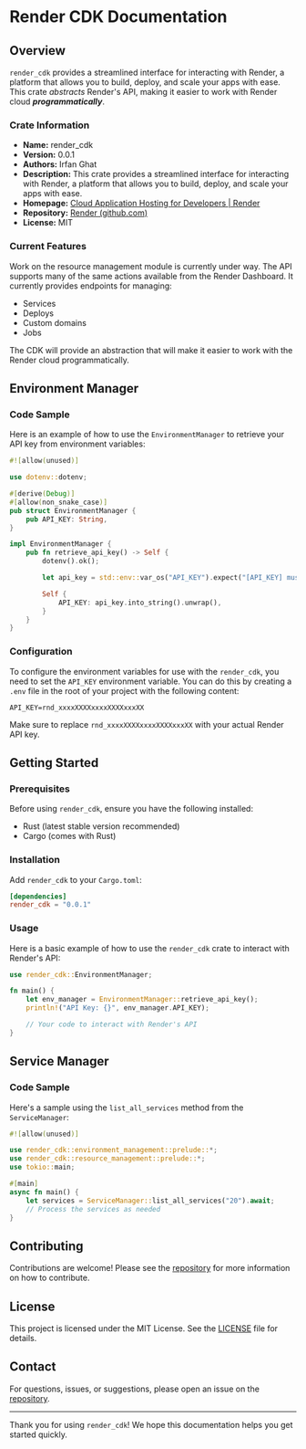 # Render CDK Documentation

## Overview

`render_cdk` provides a streamlined interface for interacting with Render, a platform that allows you to build, deploy, and scale your apps with ease. This crate _abstracts_ Render's API, making it easier to work with Render cloud _**programmatically**_.

### Crate Information

-   **Name:** render_cdk
-   **Version:** 0.0.1
-   **Authors:** Irfan Ghat
-   **Description:** This crate provides a streamlined interface for interacting with Render, a platform that allows you to build, deploy, and scale your apps with ease.
-   **Homepage:** [Cloud Application Hosting for Developers | Render](https://render.com/)
-   **Repository:** [Render (github.com)](https://github.com/renderinc)
-   **License:** MIT

### Current Features

Work on the resource management module is currently under way. The API supports many of the same actions available from the Render Dashboard. It currently provides endpoints for managing:

-   Services
-   Deploys
-   Custom domains
-   Jobs

The CDK will provide an abstraction that will make it easier to work with the Render cloud programmatically.

## Environment Manager

### Code Sample

Here is an example of how to use the `EnvironmentManager` to retrieve your API key from environment variables:

```rust
#![allow(unused)]

use dotenv::dotenv;

#[derive(Debug)]
#[allow(non_snake_case)]
pub struct EnvironmentManager {
    pub API_KEY: String,
}

impl EnvironmentManager {
    pub fn retrieve_api_key() -> Self {
        dotenv().ok();

        let api_key = std::env::var_os("API_KEY").expect("[API_KEY] must be set.");

        Self {
            API_KEY: api_key.into_string().unwrap(),
        }
    }
}
``` 

### Configuration

To configure the environment variables for use with the `render_cdk`, you need to set the `API_KEY` environment variable. You can do this by creating a `.env` file in the root of your project with the following content:

```.env
API_KEY=rnd_xxxxXXXXxxxxXXXXxxxXX
``` 

Make sure to replace `rnd_xxxxXXXXxxxxXXXXxxxXX` with your actual Render API key.

## Getting Started

### Prerequisites

Before using `render_cdk`, ensure you have the following installed:

-   Rust (latest stable version recommended)
-   Cargo (comes with Rust)

### Installation

Add `render_cdk` to your `Cargo.toml`:

```toml
[dependencies]
render_cdk = "0.0.1"
``` 

### Usage

Here is a basic example of how to use the `render_cdk` crate to interact with Render's API:

```rust
use render_cdk::EnvironmentManager;

fn main() {
    let env_manager = EnvironmentManager::retrieve_api_key();
    println!("API Key: {}", env_manager.API_KEY);

    // Your code to interact with Render's API
}
``` 

## Service Manager

### Code Sample

Here's a sample using the `list_all_services` method from the `ServiceManager`:

```rust
#![allow(unused)]

use render_cdk::environment_management::prelude::*;
use render_cdk::resource_management::prelude::*;
use tokio::main;

#[main]
async fn main() {
    let services = ServiceManager::list_all_services("20").await;
    // Process the services as needed
}
``` 

## Contributing

Contributions are welcome! Please see the [repository](https://github.com/lexara-prime-ai/RENDER_CDK) for more information on how to contribute.

## License

This project is licensed under the MIT License. See the [LICENSE](https://github.com/lexara-prime-ai/MPESA_SDK/blob/master/LICENSE) file for details.

## Contact

For questions, issues, or suggestions, please open an issue on the [repository](https://github.com/lexara-prime-ai/RENDER_CDK).

----------

Thank you for using `render_cdk`! We hope this documentation helps you get started quickly.

